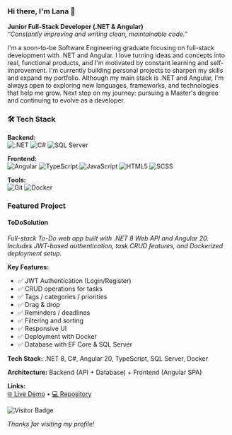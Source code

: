 ### Hi there, I'm Lana 👋

**Junior Full-Stack Developer (.NET & Angular)**  
*“Constantly improving and writing clean, maintainable code.”*

I'm a soon-to-be Software Engineering graduate focusing on full-stack development with .NET and Angular. I love turning ideas and concepts into real, functional products, and I'm motivated by constant learning and self-improvement. I'm currently building personal projects to sharpen my skills and expand my portfolio. Although my main stack is .NET and Angular, I'm always open to exploring new languages, frameworks, and technologies that help me grow. Next step on my journey: pursuing a Master's degree and continuing to evolve as a developer.

### 🛠️ Tech Stack

**Backend:**  
![.NET](https://img.shields.io/badge/.NET-512BD4?style=flat-square&logo=dotnet&logoColor=white)
![C#](https://img.shields.io/badge/C%23-239120?style=flat-square&logo=csharp&logoColor=white)
![SQL Server](https://img.shields.io/badge/SQL%20Server-CC2927?style=flat-square&logo=microsoftsqlserver&logoColor=white)

**Frontend:**  
![Angular](https://img.shields.io/badge/Angular-DD0031?style=flat-square&logo=angular&logoColor=white)
![TypeScript](https://img.shields.io/badge/TypeScript-3178C6?style=flat-square&logo=typescript&logoColor=white)
![JavaScript](https://img.shields.io/badge/JavaScript-F7DF1E?style=flat-square&logo=javascript&logoColor=black)
![HTML5](https://img.shields.io/badge/HTML5-E34F26?style=flat-square&logo=html5&logoColor=white)
![SCSS](https://img.shields.io/badge/SCSS-CC6699?style=flat-square&logo=sass&logoColor=white)

**Tools:**  
![Git](https://img.shields.io/badge/Git-F05032?style=flat-square&logo=git&logoColor=white)
![Docker](https://img.shields.io/badge/Docker-2496ED?style=flat-square&logo=docker&logoColor=white)


### Featured Project

#### **ToDoSolution**  
*Full-stack To-Do web app built with .NET 8 Web API and Angular 20. Includes JWT-based authentication, task CRUD features, and Dockerized deployment setup.*

**Key Features:**  
- ✅ JWT Authentication (Login/Register)  
- ✅ CRUD operations for tasks  
- ✅ Tags / categories / priorities  
- ✅ Drag & drop  
- ✅ Reminders / deadlines  
- ✅ Filtering and sorting  
- ✅ Responsive UI  
- ✅ Deployment with Docker  
- ✅ Database with EF Core & SQL Server  

**Tech Stack:** .NET 8, C#, Angular 20, TypeScript, SQL Server, Docker  

**Architecture:** Backend (API + Database) + Frontend (Angular SPA)

**Links:**  
[🌐 Live Demo](#) • [💻 Repository](https://github.com/lana-mustafic/ToDoSolution)

![Visitor Badge](https://komarev.com/ghpvc/?username=lana-mustafic&color=FF9EAA&style=flat-square)



*Thanks for visiting my profile!* 
